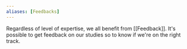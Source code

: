 ```yaml
---
aliases: [Feedbacks]
---
```


Regardless of level of expertise, we all benefit from [[Feedback]]. It's possible to get feedback on our studies so to know if we're on the right track.